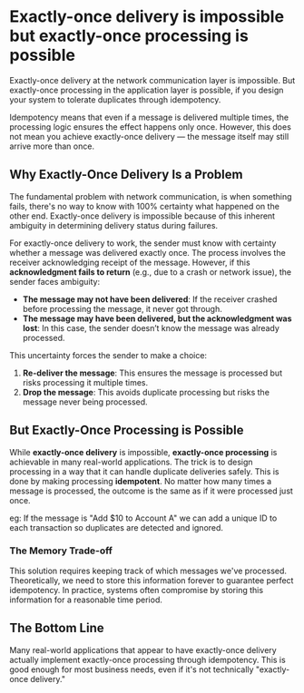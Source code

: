 # Exactly-once delivery is impossible but exactly-once processing is possible

Exactly-once delivery at the network communication layer is impossible. But exactly-once processing in the application layer is possible, if you design your system to tolerate duplicates through idempotency.

Idempotency means that even if a message is delivered multiple times, the processing logic ensures the effect happens only once. However, this does not mean you achieve exactly-once delivery — the message itself may still arrive more than once.

## Why Exactly-Once Delivery Is a Problem

The fundamental problem with network communication, is when something fails, there's no way to know with 100% certainty what happened on the other end. Exactly-once delivery is impossible because of this inherent ambiguity in determining delivery status during failures.

For exactly-once delivery to work, the sender must know with certainty whether a message was delivered exactly once. The process involves the receiver acknowledging receipt of the message. However, if this **acknowledgment fails to return** (e.g., due to a crash or network issue), the sender faces ambiguity:

- **The message may not have been delivered**: If the receiver crashed before processing the message, it never got through.
- **The message may have been delivered, but the acknowledgment was lost**: In this case, the sender doesn’t know the message was already processed.

This uncertainty forces the sender to make a choice:

1. **Re-deliver the message**: This ensures the message is processed but risks processing it multiple times.
2. **Drop the message**: This avoids duplicate processing but risks the message never being processed.

## But Exactly-Once Processing is Possible

While **exactly-once delivery** is impossible, **exactly-once processing** is achievable in many real-world applications.
The trick is to design processing in a way that it can handle duplicate deliveries safely. This is done by making processing **idempotent**. No matter how many times a message is processed, the outcome is the same as if it were processed just once.

eg: If the message is "Add $10 to Account A" we can add a unique ID to each transaction so duplicates are detected and ignored.

### The Memory Trade-off

This solution requires keeping track of which messages we've processed.
Theoretically, we need to store this information forever to guarantee perfect idempotency.
In practice, systems often compromise by storing this information for a reasonable time period.

## The Bottom Line

Many real-world applications that appear to have exactly-once delivery actually implement exactly-once processing through idempotency. This is good enough for most business needs, even if it's not technically "exactly-once delivery."
